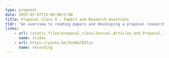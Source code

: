 ```yaml
---
type: proposal
date: 2025-05-07T13:00:00+3:00
title: Proposal Class 0 - Papers and Research Questions
tldr: "An overview to reading papers and developing a proposal research question"
links: 
    - url: /static_files/proposal_class/Journal_Articles_and_Proposal_Intro.pdf
      name: slides 
    - url: https://youtu.be/9cG8alBZSjo
      name: recording
---
```

